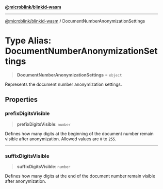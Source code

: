 [**@microblink/blinkid-wasm**](../README.md)

***

[@microblink/blinkid-wasm](../README.md) / DocumentNumberAnonymizationSettings

# Type Alias: DocumentNumberAnonymizationSettings

> **DocumentNumberAnonymizationSettings** = `object`

Represents the document number anonymization settings.

## Properties

### prefixDigitsVisible

> **prefixDigitsVisible**: `number`

Defines how many digits at the beginning of the document number remain
visible after anonymization. Allowed values are `0` to `255`.

***

### suffixDigitsVisible

> **suffixDigitsVisible**: `number`

Defines how many digits at the end of the document number remain visible
after anonymization.
